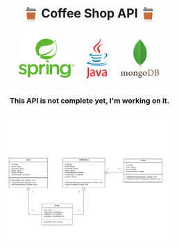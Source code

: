 <h1 align="center">
  <img align="center" alt="Coffee Icon" height="34" src="https://github.com/gui0103/coffee-shop-api/blob/main/images/coffee-break.png">
  <b>Coffee Shop API</b>
  <img align="center" alt="Coffee Icon" height="34" src="https://github.com/gui0103/coffee-shop-api/blob/main/images/coffee-break.png">
</h1>
  
<div align="center">
  <img align="center" alt="Spring Boot" height="130" padding="10" src="https://github.com/devicons/devicon/blob/master/icons/spring/spring-original-wordmark.svg">
  <img align="center" alt="Java" height="95" padding="10" src="https://github.com/devicons/devicon/blob/master/icons/java/java-original-wordmark.svg">
  <img align="center" alt="MongoDB" height="95" padding="10" src="https://github.com/devicons/devicon/blob/master/icons/mongodb/mongodb-original-wordmark.svg">
</div>

<div align="center">
  <h3>This API is not complete yet, I'm working on it.</h3>
</div>

<div align="center">
  <img align="center" alt="Coffee Icon" height="300" src="https://github.com/gui0103/coffee-shop-api/blob/main/images/CoffeeShop.jpeg">
</div>
